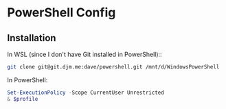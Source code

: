 # PowerShell Config

## Installation

In WSL (since I don't have Git installed in PowerShell)::

```bash
git clone git@git.djm.me:dave/powershell.git /mnt/d/WindowsPowerShell
```

In PowerShell:

```powershell
Set-ExecutionPolicy -Scope CurrentUser Unrestricted
& $profile
```
